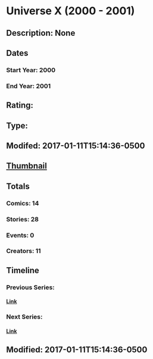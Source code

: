 # Universe X (2000 - 2001)
## Description: None
## Dates
### Start Year: 2000
### End Year: 2001
## Rating: 
## Type: 
## Modifed: 2017-01-11T15:14:36-0500
## [Thumbnail](http://i.annihil.us/u/prod/marvel/i/mg/9/e0/587691aec1ef4.jpg)
## Totals
### Comics: 14
### Stories: 28
### Events: 0
### Creators: 11
## Timeline
### Previous Series: 
#### [Link]()
### Next Series: 
#### [Link]()
## Modified: 2017-01-11T15:14:36-0500